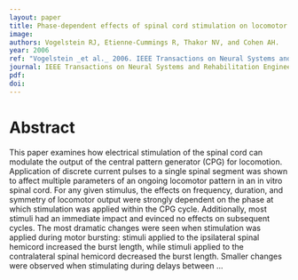 ```yaml
---
layout: paper
title: Phase-dependent effects of spinal cord stimulation on locomotor activity
image:
authors: Vogelstein RJ, Etienne-Cummings R, Thakor NV, and Cohen AH.
year: 2006
ref: "Vogelstein _et al._ 2006. IEEE Transactions on Neural Systems and Rehabilitation Engineering vol. 14, no. 3: 257-265."
journal: IEEE Transactions on Neural Systems and Rehabilitation Engineering
pdf: 
doi: 
---
```


# Abstract
This paper examines how electrical stimulation of the spinal cord can modulate the output of the central pattern generator (CPG) for locomotion. Application of discrete current pulses to a single spinal segment was shown to affect multiple parameters of an ongoing locomotor pattern in an in vitro spinal cord. For any given stimulus, the effects on frequency, duration, and symmetry of locomotor output were strongly dependent on the phase at which stimulation was applied within the CPG cycle. Additionally, most stimuli had an immediate impact and evinced no effects on subsequent cycles. The most dramatic changes were seen when stimulation was applied during motor bursting: stimuli applied to the ipsilateral spinal hemicord increased the burst length, while stimuli applied to the contralateral spinal hemicord decreased the burst length. Smaller changes were observed when stimulating during delays between …

